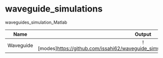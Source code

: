 # waveguide_simulations
waveguides_simulation_Matlab



Name         | Output                                                                                                  |
------------ |:-------------------------------------------------------------------------------------------------------:|
Waveguide    |![modes]https://github.com/issahi62/waveguide_simulations/blob/master/slab_hy_mode.png                   |
                     
